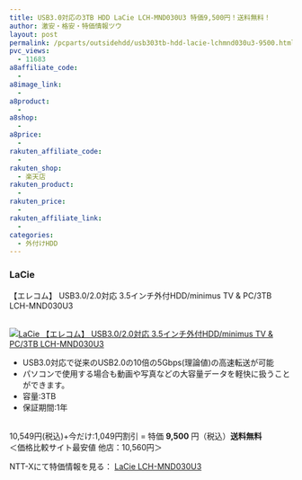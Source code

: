 ```yaml
---
title: USB3.0対応の3TB HDD LaCie LCH-MND030U3 特価9,500円！送料無料！
author: 激安・格安・特価情報ツウ
layout: post
permalink: /pcparts/outsidehdd/usb303tb-hdd-lacie-lchmnd030u3-9500.html
pvc_views:
  - 11683
a8affiliate_code:
  - 
a8image_link:
  - 
a8product:
  - 
a8shop:
  - 
a8price:
  - 
rakuten_affiliate_code:
  - 
rakuten_shop:
  - 楽天店
rakuten_product:
  - 
rakuten_price:
  - 
rakuten_affiliate_link:
  - 
categories:
  - 外付けHDD
---
```

### LaCie  
【エレコム】 USB3.0/2.0対応 3.5インチ外付HDD/minimus TV &#038; PC/3TB LCH-MND030U3

<div class="img-bg2 img_L">
  <a href="http://px.a8.net/svt/ejp?a8mat=ZYP6S+8IMA3E+S1Q+BWGDT&#038;a8ejpredirect=http://nttxstore.jp/_II_LI14348649" target="_blank"><br /> <img border="0" alt="LaCie 【エレコム】 USB3.0/2.0対応 3.5インチ外付HDD/minimus TV &#038; PC/3TB LCH-MND030U3" src="http://i1.wp.com/image.nttxstore.jp/l2_images/L/LI/LI14348649.jpg?w=120" data-recalc-dims="1" /></a>
</div>

<!--more-->

  * USB3.0対応で従来のUSB2.0の10倍の5Gbps(理論値)の高速転送が可能
  * パソコンで使用する場合も動画や写真などの大容量データを軽快に扱うことができます。
  * 容量:3TB 
  * 保証期間:1年

<br clear="all" />10,549円(税込)+今だけ:1,049円割引 = 特価 <span class="tokka-price"><strong>9,500</strong></span> 円（税込）**送料無料**  
＜価格比較サイト最安値 他店：10,560円＞  
  
NTT-Xにて特価情報を見る： <span class="fs150p"><a href="http://px.a8.net/svt/ejp?a8mat=ZYP6S+8IMA3E+S1Q+BWGDT&#038;a8ejpredirect=http://nttxstore.jp/_II_LI14348649" target="_blank">LaCie LCH-MND030U3</a></span>